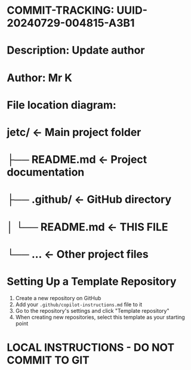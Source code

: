 # COMMIT-TRACKING: UUID-20240729-004815-A3B1
# Description: Update author
# Author: Mr K
#
# File location diagram:
# jetc/                          <- Main project folder
# ├── README.md                  <- Project documentation
# ├── .github/                   <- GitHub directory
# │   └── README.md              <- THIS FILE
# └── ...                        <- Other project files

# Setting Up a Template Repository

1. Create a new repository on GitHub
2. Add your `.github/copilot-instructions.md` file to it
3. Go to the repository's settings and click "Template repository"
4. When creating new repositories, select this template as your starting point

# LOCAL INSTRUCTIONS - DO NOT COMMIT TO GIT
